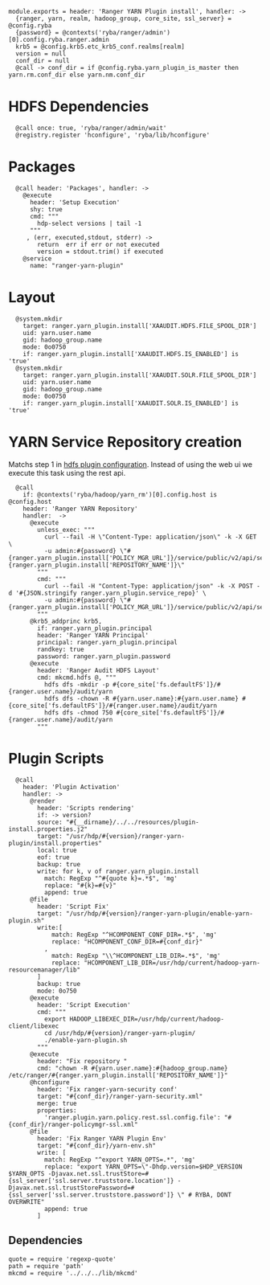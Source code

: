 
    module.exports = header: 'Ranger YARN Plugin install', handler: ->
      {ranger, yarn, realm, hadoop_group, core_site, ssl_server} = @config.ryba
      {password} = @contexts('ryba/ranger/admin')[0].config.ryba.ranger.admin
      krb5 = @config.krb5.etc_krb5_conf.realms[realm]
      version = null
      conf_dir = null
      @call -> conf_dir = if @config.ryba.yarn_plugin_is_master then yarn.rm.conf_dir else yarn.nm.conf_dir

# HDFS Dependencies

      @call once: true, 'ryba/ranger/admin/wait'
      @registry.register 'hconfigure', 'ryba/lib/hconfigure'

# Packages

      @call header: 'Packages', handler: ->
        @execute
          header: 'Setup Execution'
          shy: true
          cmd: """
            hdp-select versions | tail -1
          """
         , (err, executed,stdout, stderr) ->
            return  err if err or not executed
            version = stdout.trim() if executed
        @service
          name: "ranger-yarn-plugin"

# Layout

      @system.mkdir
        target: ranger.yarn_plugin.install['XAAUDIT.HDFS.FILE_SPOOL_DIR']
        uid: yarn.user.name
        gid: hadoop_group.name
        mode: 0o0750
        if: ranger.yarn_plugin.install['XAAUDIT.HDFS.IS_ENABLED'] is 'true'
      @system.mkdir
        target: ranger.yarn_plugin.install['XAAUDIT.SOLR.FILE_SPOOL_DIR']
        uid: yarn.user.name
        gid: hadoop_group.name
        mode: 0o0750
        if: ranger.yarn_plugin.install['XAAUDIT.SOLR.IS_ENABLED'] is 'true'

# YARN Service Repository creation
Matchs step 1 in [hdfs plugin configuration][yarn-plugin]. Instead of using the web ui
we execute this task using the rest api.

      @call 
        if: @contexts('ryba/hadoop/yarn_rm')[0].config.host is @config.host 
        header: 'Ranger YARN Repository'
        handler:  ->
          @execute
            unless_exec: """
              curl --fail -H \"Content-Type: application/json\" -k -X GET  \
              -u admin:#{password} \"#{ranger.yarn_plugin.install['POLICY_MGR_URL']}/service/public/v2/api/service/name/#{ranger.yarn_plugin.install['REPOSITORY_NAME']}\"
            """
            cmd: """
              curl --fail -H "Content-Type: application/json" -k -X POST -d '#{JSON.stringify ranger.yarn_plugin.service_repo}' \
              -u admin:#{password} \"#{ranger.yarn_plugin.install['POLICY_MGR_URL']}/service/public/v2/api/service/\"
            """
          @krb5_addprinc krb5,
            if: ranger.yarn_plugin.principal
            header: 'Ranger YARN Principal'
            principal: ranger.yarn_plugin.principal
            randkey: true
            password: ranger.yarn_plugin.password
          @execute
            header: 'Ranger Audit HDFS Layout'
            cmd: mkcmd.hdfs @, """
              hdfs dfs -mkdir -p #{core_site['fs.defaultFS']}/#{ranger.user.name}/audit/yarn
              hdfs dfs -chown -R #{yarn.user.name}:#{yarn.user.name} #{core_site['fs.defaultFS']}/#{ranger.user.name}/audit/yarn
              hdfs dfs -chmod 750 #{core_site['fs.defaultFS']}/#{ranger.user.name}/audit/yarn
            """

# Plugin Scripts 

      @call 
        header: 'Plugin Activation'
        handler: ->
          @render
            header: 'Scripts rendering'
            if: -> version?
            source: "#{__dirname}/../../resources/plugin-install.properties.j2"
            target: "/usr/hdp/#{version}/ranger-yarn-plugin/install.properties"
            local: true
            eof: true
            backup: true
            write: for k, v of ranger.yarn_plugin.install
              match: RegExp "^#{quote k}=.*$", 'mg'
              replace: "#{k}=#{v}"
              append: true
          @file
            header: 'Script Fix'
            target: "/usr/hdp/#{version}/ranger-yarn-plugin/enable-yarn-plugin.sh"
            write:[
                match: RegExp "^HCOMPONENT_CONF_DIR=.*$", 'mg'
                replace: "HCOMPONENT_CONF_DIR=#{conf_dir}"
              ,
                match: RegExp "\\^HCOMPONENT_LIB_DIR=.*$", 'mg'
                replace: "HCOMPONENT_LIB_DIR=/usr/hdp/current/hadoop-yarn-resourcemanager/lib"
            ]
            backup: true
            mode: 0o750
          @execute
            header: 'Script Execution'
            cmd: """
              export HADOOP_LIBEXEC_DIR=/usr/hdp/current/hadoop-client/libexec
              cd /usr/hdp/#{version}/ranger-yarn-plugin/
              ./enable-yarn-plugin.sh
            """
          @execute
            header: "Fix repository "
            cmd: "chown -R #{yarn.user.name}:#{hadoop_group.name} /etc/ranger/#{ranger.yarn_plugin.install['REPOSITORY_NAME']}"
          @hconfigure
            header: 'Fix ranger-yarn-security conf'
            target: "#{conf_dir}/ranger-yarn-security.xml"
            merge: true
            properties:
              'ranger.plugin.yarn.policy.rest.ssl.config.file': "#{conf_dir}/ranger-policymgr-ssl.xml"
          @file
            header: 'Fix Ranger YARN Plugin Env'
            target: "#{conf_dir}/yarn-env.sh"
            write: [
              match: RegExp "^export YARN_OPTS=.*", 'mg'
              replace: "export YARN_OPTS=\"-Dhdp.version=$HDP_VERSION $YARN_OPTS -Djavax.net.ssl.trustStore=#{ssl_server['ssl.server.truststore.location']} -Djavax.net.ssl.trustStorePassword=#{ssl_server['ssl.server.truststore.password']} \" # RYBA, DONT OVERWRITE"
              append: true
            ]

## Dependencies

    quote = require 'regexp-quote'
    path = require 'path'
    mkcmd = require '../../../lib/mkcmd'

[yarn-plugin]:(https://docs.hortonworks.com/HDPDocuments/HDP2/HDP-2.4.0/bk_installing_manually_book/content/installing_ranger_plugins.html#installing_ranger_yarn_plugin)
